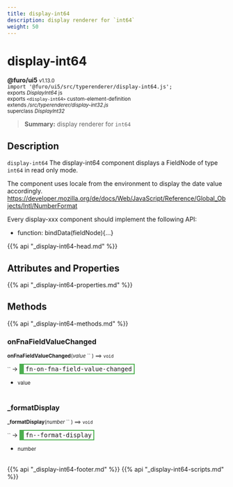 ```yaml
---
title: display-int64
description: display renderer for `int64`
weight: 50
---
```


# display-int64
**@furo/ui5** <small>v1.13.0</small>
<br>`import '@furo/ui5/src/typerenderer/display-int64.js';`<small>
<br>exports *DisplayInt64* js
<br>exports `<display-int64>` custom-element-definition
<br>extends */src/typerenderer/display-int32.js*
<br>superclass *DisplayInt32*</small>

> **Summary:** display renderer for `int64`

## Description

`display-int64`
The display-int64 component displays a FieldNode of type `int64` in read only mode.

The component uses locale from the environment to display the date value accordingly.
https://developer.mozilla.org/de/docs/Web/JavaScript/Reference/Global_Objects/Intl/NumberFormat

Every display-xxx component should implement the following API:
- function: bindData(fieldNode){...}

{{% api "_display-int64-head.md" %}}

## Attributes and Properties
{{% api "_display-int64-properties.md" %}}






## Methods
{{% api "_display-int64-methods.md" %}}


### **onFnaFieldValueChanged**
<small>**onFnaFieldValueChanged**(*value* `` ) ⟹ `void`</small>

<small>`` </small> →
<span  style="border-width:2px 2px 2px 10px; border-style: solid;border-color:  rgb(76, 175, 80);font-family:monospace; padding:2px 4px;">fn-on-fna-field-value-changed</span>



- <small>value </small>
<br><br>

### **_formatDisplay**
<small>**_formatDisplay**(*number* `` ) ⟹ `void`</small>

<small>`` </small> →
<span  style="border-width:2px 2px 2px 10px; border-style: solid;border-color:  rgb(76, 175, 80);font-family:monospace; padding:2px 4px;">fn--format-display</span>



- <small>number </small>
<br><br>





{{% api "_display-int64-footer.md" %}}
{{% api "_display-int64-scripts.md" %}}
